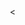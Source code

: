 <<html>
<head>
    <meta charset="UTF-8">
    <meta name="viewport" content="width=device-width, initial-scale=1.0">
    <style>
        body {
            display: flex;
            justify-content: center;
            align-items: center;
            height: 100vh;
            margin: 0;
            flex-direction: column; /* Center items vertically */
            text-align: center; /* Center text horizontally */
        }

        h1 {
            font-size: 10px; /* Adjust the font size as needed */
            margin: 0; /* Remove default margin */
        }

        img {
            width: 30%; /* Set the desired width */
            max-width: 300px; /* Max width to ensure responsiveness */
        }
    </style>
</head>
<body>
    <img src="images/logo.png" alt="Logo description">
</body>
</html>
